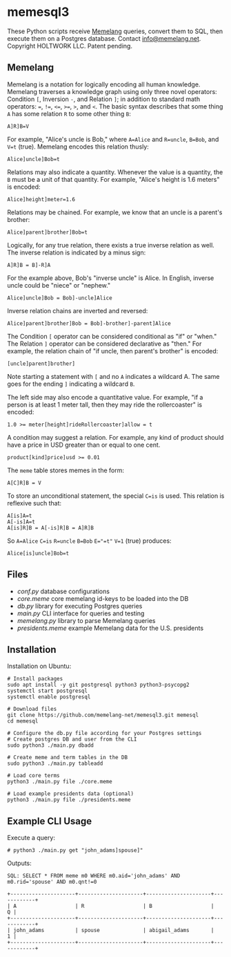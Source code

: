 # memesql3

These Python scripts receive [Memelang](https://memelang.net/) queries, convert them to SQL, then execute them on a Postgres database. Contact info@memelang.net. Copyright HOLTWORK LLC. Patent pending.

## Memelang

Memelang is a notation for logically encoding all human knowledge. Memelang traverses a knowledge graph using only three novel operators: Condition `[`, Inversion `-`, and Relation `]`; in addition to standard math operators: `=`, `!=`, `<=`, `>=`, `>`, and `<`. The basic syntax describes that some thing `A` has some relation `R` to some other thing `B`:

	A]R]B=V

For example, "Alice's uncle is Bob," where `A=Alice` and `R=uncle`, `B=Bob`, and `V=t` (true). Memelang encodes this relation thusly:

	Alice]uncle]Bob=t

Relations may also indicate a quantity. Whenever the value is a quantity, the `B` must be a unit of that quantity. For example, "Alice's height is 1.6 meters" is encoded:

	Alice]height]meter=1.6

Relations may be chained. For example, we know that an uncle is a parent's brother:

	Alice]parent]brother]Bob=t

Logically, for any true relation, there exists a true inverse relation as well. The inverse relation is indicated by a minus sign:

	A]R]B = B]-R]A

For the example above, Bob's "inverse uncle" is Alice. In English, inverse uncle could be "niece" or "nephew."

	Alice]uncle]Bob = Bob]-uncle]Alice

Inverse relation chains are inverted and reversed:

	Alice]parent]brother]Bob = Bob]-brother]-parent]Alice

The Condition `[` operator can be considered conditional as "if" or "when." The Relation `]` operator can be considered declarative as "then." For example, the relation chain of "if uncle, then parent's brother" is encoded: 

	[uncle]parent]brother]

Note starting a statement with `[` and no `A` indicates a wildcard A. The same goes for the ending `]` indicating a wildcard `B`.

The left side may also encode a quantitative value. For example, "if a person is at least 1 meter tall, then they may ride the rollercoaster" is encoded:

	1.0 >= meter[height]rideRollercoaster]allow = t

A condition may suggest a relation. For example, any kind of product should have a price in USD greater than or equal to one cent.

	product[kind]price]usd >= 0.01

The `meme` table stores memes in the form:

	A[C]R]B = V

To store an *un*conditional statement, the special `C=is` is used. This relation is reflexive such that:

	A[is]A=t
	A[-is]A=t
	A[is]R]B = A[-is]R]B = A]R]B

So `A=Alice` `C=is` `R=uncle` `B=Bob` `E="=t"` `V=1` (true) produces:

	Alice[is]uncle]Bob=t

## Files

* *conf.py* database configurations
* *core.meme* core memelang id-keys to be loaded into the DB
* *db.py* library for executing Postgres queries
* *main.py* CLI interface for queries and testing
* *memelang.py* library to parse Memelang queries
* *presidents.meme* example Memelang data for the U.S. presidents


## Installation

Installation on Ubuntu:

	# Install packages
	sudo apt install -y git postgresql python3 python3-psycopg2
	systemctl start postgresql
	systemctl enable postgresql
	
	# Download files
	git clone https://github.com/memelang-net/memesql3.git memesql
	cd memesql

	# Configure the db.py file according for your Postgres settings
	# Create postgres DB and user from the CLI
	sudo python3 ./main.py dbadd

	# Create meme and term tables in the DB
	sudo python3 ./main.py tableadd

	# Load core terms
	python3 ./main.py file ./core.meme

	# Load example presidents data (optional)
	python3 ./main.py file ./presidents.meme


## Example CLI Usage

Execute a query:

	# python3 ./main.py get "john_adams]spouse]"

Outputs:

	SQL: SELECT * FROM meme m0 WHERE m0.aid='john_adams' AND m0.rid='spouse' AND m0.qnt!=0
	
	+---------------------+---------------------+---------------------+------------+
	| A                   | R                   | B                   |          Q |
	+---------------------+---------------------+---------------------+------------+
	| john_adams          | spouse              | abigail_adams       |          1 |
	+---------------------+---------------------+---------------------+------------+
